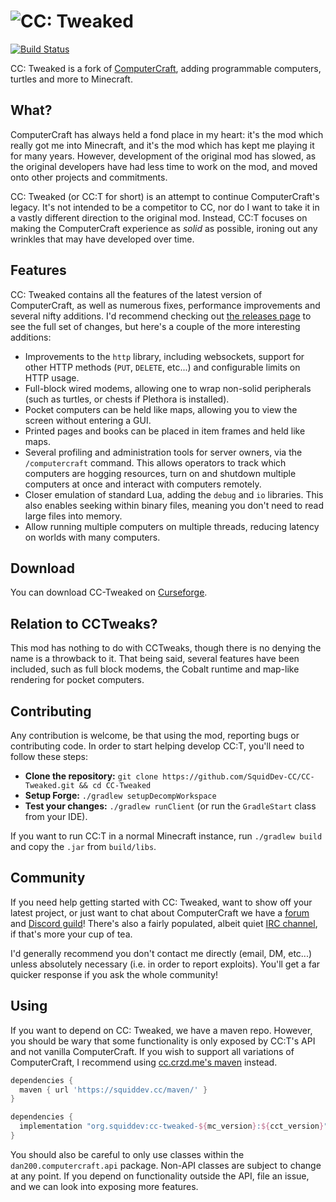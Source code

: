 # ![CC: Tweaked](logo.png)
[![Build Status](https://travis-ci.org/SquidDev-CC/CC-Tweaked.svg?branch=master)](https://travis-ci.org/SquidDev-CC/CC-Tweaked)

CC: Tweaked is a fork of [ComputerCraft](https://github.com/dan200/ComputerCraft), adding programmable computers,
turtles and more to Minecraft.

## What?
ComputerCraft has always held a fond place in my heart: it's the mod which really got me into Minecraft, and it's the
mod which has kept me playing it for many years. However, development of the original mod has slowed, as the original
developers have had less time to work on the mod, and moved onto other projects and commitments.

CC: Tweaked (or CC:T for short) is an attempt to continue ComputerCraft's legacy. It's not intended to be a competitor
to CC, nor do I want to take it in a vastly different direction to the original mod. Instead, CC:T focuses on making the
ComputerCraft experience as _solid_ as possible, ironing out any wrinkles that may have developed over time.

## Features
CC: Tweaked contains all the features of the latest version of ComputerCraft, as well as numerous fixes, performance
improvements and several nifty additions. I'd recommend checking out [the releases page](https://github.com/SquidDev-CC/CC-Tweaked/releases)
to see the full set of changes, but here's a couple of the more interesting additions:

 - Improvements to the `http` library, including websockets, support for other HTTP methods (`PUT`, `DELETE`, etc...)
   and configurable limits on HTTP usage.
 - Full-block wired modems, allowing one to wrap non-solid peripherals (such as turtles, or chests if Plethora is
   installed).
 - Pocket computers can be held like maps, allowing you to view the screen without entering a GUI.
 - Printed pages and books can be placed in item frames and held like maps.
 - Several profiling and administration tools for server owners, via the `/computercraft` command. This allows operators
   to track which computers are hogging resources, turn on and shutdown multiple computers at once and interact with
   computers remotely.
 - Closer emulation of standard Lua, adding the `debug` and `io` libraries. This also enables seeking within binary
   files, meaning you don't need to read large files into memory.
 - Allow running multiple computers on multiple threads, reducing latency on worlds with many computers.

## Download
You can download CC-Tweaked on [Curseforge](https://minecraft.curseforge.com/projects/cc-tweaked).
## Relation to CCTweaks?
This mod has nothing to do with CCTweaks, though there is no denying the name is a throwback to it. That being said,
several features have been included, such as full block modems, the Cobalt runtime and map-like rendering for pocket
computers.

## Contributing
Any contribution is welcome, be that using the mod, reporting bugs or contributing code. In order to start helping
develop CC:T, you'll need to follow these steps:

 - **Clone the repository:** `git clone https://github.com/SquidDev-CC/CC-Tweaked.git && cd CC-Tweaked`
 - **Setup Forge:** `./gradlew setupDecompWorkspace`
 - **Test your changes:** `./gradlew runClient` (or run the `GradleStart` class from your IDE).

If you want to run CC:T in a normal Minecraft instance, run `./gradlew build` and copy the `.jar` from `build/libs`.

## Community
If you need help getting started with CC: Tweaked, want to show off your latest project, or just want to chat about
ComputerCraft we have a [forum](https://forums.computercraft.cc/) and [Discord guild](https://discord.gg/H2UyJXe)!
There's also a fairly populated, albeit quiet [IRC channel](http://webchat.esper.net/?channels=#computercraft), if
that's more your cup of tea.

I'd generally recommend you don't contact me directly (email, DM, etc...) unless absolutely necessary (i.e. in order to
report exploits). You'll get a far quicker response if you ask the whole community!

## Using
If you want to depend on CC: Tweaked, we have a maven repo. However, you should be wary that some functionality is only
exposed by CC:T's API and not vanilla ComputerCraft. If you wish to support all variations of ComputerCraft, I recommend
using [cc.crzd.me's maven](https://cc.crzd.me/maven/) instead.

```groovy
dependencies {
  maven { url 'https://squiddev.cc/maven/' }
}

dependencies {
  implementation "org.squiddev:cc-tweaked-${mc_version}:${cct_version}"
}
```

You should also be careful to only use classes within the `dan200.computercraft.api` package. Non-API classes are
subject to change at any point. If you depend on functionality outside the API, file an issue, and we can look into
exposing more features.
